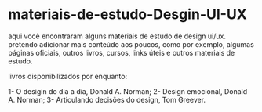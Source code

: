 # materiais-de-estudo-Desgin-UI-UX

aqui você encontraram alguns materiais de estudo de design ui/ux. pretendo adicionar mais conteúdo aos poucos, como por exemplo, algumas páginas oficiais, outros livros, cursos, links úteis e outros materiais de estudo.

livros disponibilizados por enquanto:

1- O desigin do dia a dia, Donald A. Norman;
2- Design emocional, Donald A. Norman;
3- Articulando decisões do design, Tom Greever.

